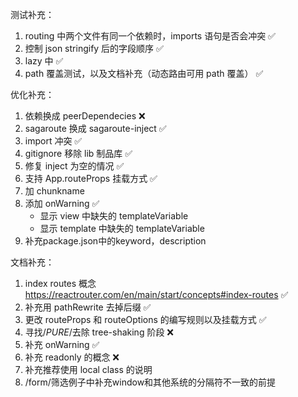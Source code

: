 测试补充：

1. routing 中两个文件有同一个依赖时，imports 语句是否会冲突 ✅
2. 控制 json stringify 后的字段顺序 ✅
3. lazy 中 ✅
4. path 覆盖测试，以及文档补充（动态路由可用 path 覆盖） ✅

优化补充：

1. 依赖换成 peerDependecies ❌
2. sagaroute 换成 sagaroute-inject ✅
3. import 冲突 ✅
4. gitignore 移除 lib 制品库 ✅
5. 修复 inject 为空的情况 ✅
6. 支持 App.routeProps 挂载方式 ✅
7. 加 chunkname
8. 添加 onWarning ✅
   - 显示 view 中缺失的 templateVariable
   - 显示 template 中缺失的 templateVariable
9. 补充package.json中的keyword，description

文档补充：

1. index routes 概念 https://reactrouter.com/en/main/start/concepts#index-routes ✅
2. 补充用 pathRewrite 去掉后缀 ✅
3. 更改 routeProps 和 routeOptions 的编写规则以及挂载方式 ✅
4. 寻找/_PURE_/去除 tree-shaking 阶段 ❌
5. 补充 onWarning ✅
6. 补充 readonly 的概念 ❌
7. 补充推荐使用 local class 的说明
8. /form/筛选例子中补充window和其他系统的分隔符不一致的前提
